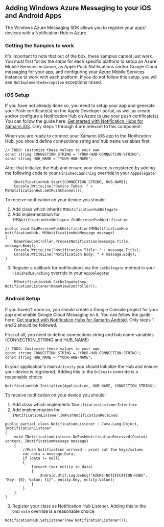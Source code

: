 ## Adding Windows Azure Messaging to your iOS and Android Apps

The Windows Azure Messaging SDK allows you to register your apps' devices with a Notification Hub in Azure.  


### Getting the Samples to work

It's important to note that out of the box, these samples cannot just work.  You must first follow the steps for each specific platform to setup an Azure Mobile Services instance, as Apple Push Notifications and/or Google Cloud messaging for your app, and configuring your Azure Mobile Services instance to work with each platform.  If you do not follow this setup, you will see `NotImplementedException` exceptions raised.

### iOS Setup

If you have not already done so, you need to setup your app and generate your Push certificate(s) on the Apple Developer portal, as well as create and/or configure a Notification Hub on Azure to use your push certificate(s).  You can follow the guide here: [Get started with Notification Hubs for Xamarin.iOS](http://azure.microsoft.com/en-us/documentation/articles/partner-xamarin-notification-hubs-ios-get-started/).  Only steps 1 through 4 are relevant to this component.

When you are ready to connect your Xamarin.iOS app to the Notification Hub, you should define connections string and hub name variables first
```
// TODO: Customize these values to your own
const string CONNECTION_STRING = "YOUR-HUB-CONNECTION-STRING";
const string HUB_NAME = "YOUR-HUB-NAME";
```

After that initialize the Hub and ensure your device is registered by adding the following code to your `FinishedLaunching` override in your `AppDelegate`:
```
	SNotificationHub.Start(CONNECTION_STRING, HUB_NAME);
	Console.WriteLine("Device Token: " + MSNotificationHub.GetPushChannel());
```

To receive notification on your device you should:

1. Add class which inherits `MSNotificationHubDelegate`
2. Add implementation for `IMSNotificationHubDelegate.DidReceivePushNotification`
```
public void DidReceivePushNotification(MSNotificationHub notificationHub, MSNotificationHubMessage message)
{
	homeViewController.ProcessNotification(message.Title, message.Body);
	Console.WriteLine("Notification Title: " + message.Title);
	Console.WriteLine("Notification Body: " + message.Body);
}
```
3. Register a callback for notifications via the `setDelegate` method in your `FinishedLaunching` override in your `AppDelegate`:
```
	MSNotificationHub.SetDelegate(new NotificationListener(homeViewController));
```

### Android Setup

If you haven't done so, you should create a Google Console project for your app and enable Google Cloud Messaging on it.  You can follow the guide here: [Get started with Notification Hubs for Xamarin.Android](http://azure.microsoft.com/en-us/documentation/articles/partner-xamarin-notification-hubs-android-get-started/).  Only steps 1 and 2 should be followed.

First of all, you need to define connections string and hub name variables (CONNECTION_STRING and HUB_NAME)

```
// TODO: Customize these values to your own
const string CONNECTION_STRING = "YOUR-HUB-CONNECTION-STRING";
const string HUB_NAME = "YOUR-HUB-NAME";
```

In your application's main `Activity` you should Initialize the Hub and ensure your device is registered. Adding this to the `OnCreate` override is a reasonable choice

```
NotificationHub.Initialize(Application, HUB_NAME, CONNECTION_STRING);
```

To receive notification on your device you should:

1. Add class which implements `INotificationListenerInterface`
2. Add implementation for `INotificationListener.OnPushNotificationReceived`
```
public partial class NotificationListener : Java.Lang.Object, INotificationListener
{
	void INotificationListener.OnPushNotificationReceived(Context context, INotificationMessage message)
	{
		//Push Notification arrived - print out the keys/values
		var data = message.Data;
		if (data != null)
		{
			foreach (var entity in data)
			{
				Android.Util.Log.Debug("AZURE-NOTIFICATION-HUBS", "Key: {0}, Value: {1}", entity.Key, entity.Value);
			}
		}
	}
}
```
3. Register your class as Notification Hub Listener. Adding this to the `OnCreate` override is a reasonable choice
```
NotificationHub.SetListener(new NotificationListener());
```
